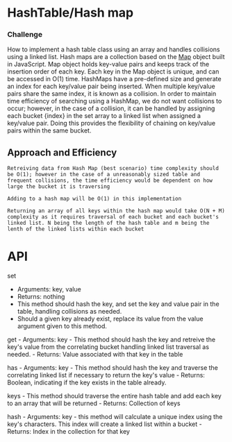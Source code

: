 # HashTable/Hash map

### Challenge
  How to implement a hash table class using an array and handles collisions using a linked list. Hash maps are a collection based on the [Map](https://developer.mozilla.org/en-US/docs/Web/JavaScript/Reference/Global_Objects/Map) object built in JavaScript. Map object holds key-value pairs and keeps track of the insertion order of each key. Each key in the Map object is unique, and can be accessed in O(1) time. HashMaps have a pre-defined size and generate an index for each key/value pair being inserted. When multiple key/value pairs share the same index, it is known as a collision. In order to maintain time efficiency of searching using a HashMap, we do not want collisions to occur; however, in the case of a collision, it can be handled by assigning each bucket {index} in the set array to a linked list when assigned a key/value pair. Doing this provides the flexibility of chaining on key/value pairs within the same bucket.

  ## Approach and Efficiency
    Retreiving data from Hash Map (best scenario) time complexity should be O(1); however in the case of a unreasonably sized table and frequent collisions, the time efficiency would be dependent on how large the bucket it is traversing

    Adding to a hash map will be O(1) in this implementation

    Returning an array of all keys within the hash map would take O(N + M) complexity as it requires traversal of each bucket and each bucket's linked list. N being the length of the hash table and m being the lenth of the linked lists within each bucket

  # API

  set
  - Arguments: key, value
  - Returns: nothing
  - This method should hash the key, and set the key and value pair in the table, handling collisions as needed.
  - Should a given key already exist, replace its value from the value argument given to this method.
  
  get
    - Arguments: key
    - This method should hash the key and retreive the key's value from the correlating bucket handling linked list traversal as needed.
    - Returns: Value associated with that key in the table
  
  has
    - Arguments: key
    - This method should hash the key and traverse the correlating linked list if necessary to return the key's value
    - Returns: Boolean, indicating if the key exists in the table already.
  
  keys
    - This method should traverse the entire hash table and add each key to an array that will be returned
    - Returns: Collection of keys

  hash
    - Arguments: key
    - this method will calculate a unique index using the key's characters. This index will create a linked list within a bucket
    - Returns: Index in the collection for that key
